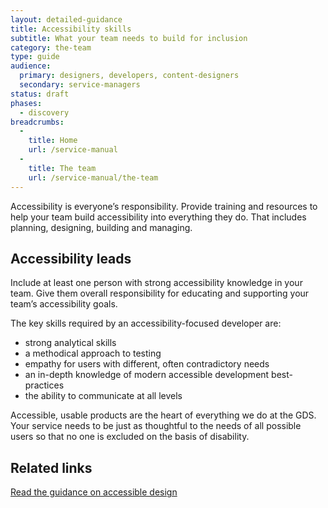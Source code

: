 ```yaml
---
layout: detailed-guidance
title: Accessibility skills
subtitle: What your team needs to build for inclusion
category: the-team
type: guide
audience:
  primary: designers, developers, content-designers
  secondary: service-managers
status: draft
phases:
  - discovery
breadcrumbs:
  -
    title: Home
    url: /service-manual
  -
    title: The team
    url: /service-manual/the-team
---
```


Accessibility is everyone’s responsibility. Provide training and resources to help your team build accessibility into everything they do. That includes planning, designing, building and managing.

## Accessibility leads

Include at least one person with strong accessibility knowledge in your team. Give them overall responsibility for educating and supporting your team’s accessibility goals.

The key skills required by an accessibility-focused developer are:

* strong analytical skills
* a methodical approach to testing
* empathy for users with different, often contradictory needs
* an in-depth knowledge of modern accessible development best-practices
* the ability to communicate at all levels

Accessible, usable products are the heart of everything we do at the GDS. Your service needs to be just as thoughtful to the needs of all possible users so that no one is excluded on the basis of disability.

## Related links
[Read the guidance on accessible design](/service-manual/user-centered-design/accessibility.html)
